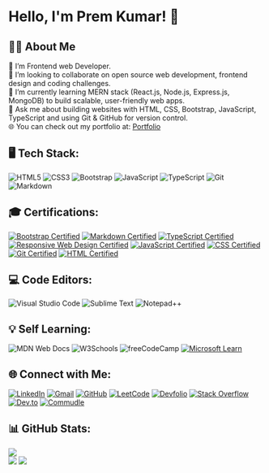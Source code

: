 # Hello, I'm Prem Kumar! 👋

## 👨‍💻 About Me
🔭 I’m Frontend web Developer. <br>🤝 I’m looking to collaborate on open source web development, frontend design and coding challenges.<br>🌱 I’m currently learning MERN stack (React.js, Node.js, Express.js, MongoDB) to build scalable, user-friendly web apps.<br>💬 Ask me about building websites with HTML, CSS, Bootstrap, JavaScript, TypeScript and using Git & GitHub for version control.<br>🌐 You can check out my portfolio at: [Portfolio](https://premkrrajbhar.github.io/Prem-Kumar/)


## 🖥️ Tech Stack:
![HTML5](https://img.shields.io/badge/html5-%23E34F26.svg?style=for-the-badge&logo=html5&logoColor=white) ![CSS3](https://img.shields.io/badge/css3-%231572B6.svg?style=for-the-badge&logo=css3&logoColor=white) ![Bootstrap](https://img.shields.io/badge/Bootstrap-7952B3.svg?style=for-the-badge&logo=bootstrap&logoColor=white) ![JavaScript](https://img.shields.io/badge/JavaScript-F7DF1E.svg?style=for-the-badge&logo=javascript&logoColor=000) ![TypeScript](https://img.shields.io/badge/TypeScript-007ACC?style=for-the-badge&logo=typescript&logoColor=white) ![Git](https://img.shields.io/badge/git-%23F05033.svg?style=for-the-badge&logo=git&logoColor=white) ![Markdown](https://img.shields.io/badge/Markdown-%23000000.svg?style=for-the-badge&logo=markdown&logoColor=white)

## 🎓 Certifications:
[![Bootstrap Certified](https://img.shields.io/badge/Certified-Bootstrap-563D7C?style=for-the-badge&logo=bootstrap)](https://www.csharp.com/certification/certificate/ffxqpbib)
[![Markdown Certified](https://img.shields.io/badge/Certified-Markdown-black?style=for-the-badge&logo=markdown)](https://learn.microsoft.com/api/achievements/share/en-in/premkrrajbhar/KGKZ732B?sharingId=45F30A0DD5F5217)
[![TypeScript Certified](https://img.shields.io/badge/Certified-TypeScript-blue?style=for-the-badge&logo=typescript)](https://www.mygreatlearning.com/academy/learn-for-free/courses/introduction-to-typescript?utm_source=linkedin&utm_medium=linkedin&utm_campaign=linkedin_certificate_share&utm_source_page=public_certificate_view)
[![Responsive Web Design Certified](https://img.shields.io/badge/Certified-Responsive%20Web%20Design-teal?style=for-the-badge&logo=freecodecamp)](https://www.freecodecamp.org/certification/premkrrajbhar/responsive-web-design)
[![JavaScript Certified](https://img.shields.io/badge/Certified-JavaScript-yellow?style=for-the-badge&logo=javascript)](https://www.hackerrank.com/certificates/da35aac8a6a0)
[![CSS Certified](https://img.shields.io/badge/Certified-CSS-purple?style=for-the-badge&logo=css3)](https://www.hackerrank.com/certificates/9ce4df99a11f)
[![Git Certified](https://img.shields.io/badge/Certified-Git-orange?style=for-the-badge&logo=git)](https://drive.google.com/file/d/1YDls02lg3orBqZwLsab1msapGrdc7KvW/view)
[![HTML Certified](https://img.shields.io/badge/Certified-HTML-blue?style=for-the-badge&logo=html5)](https://drive.google.com/file/d/14jhtmTilQz0B-cVXjLyytyBbbOzugb0Y/view)

## 💻 Code Editors:
![Visual Studio Code](https://custom-icon-badges.demolab.com/badge/Visual%20Studio%20Code-0078d7.svg?logo=vsc&logoColor=white) ![Sublime Text](https://img.shields.io/badge/Sublime%20Text-%23575757.svg?logo=sublime-text&logoColor=important) ![Notepad++](https://img.shields.io/badge/Notepad++-90E59A.svg?&logo=notepad%2b%2b&logoColor=black)

## 💡 Self Learning:
![MDN Web Docs](https://img.shields.io/badge/MDN%20Web%20Docs-000?logo=mdnwebdocs&logoColor=fff) ![W3Schools](https://img.shields.io/badge/W3Schools-04AA6D?logo=w3schools&logoColor=fff) ![freeCodeCamp](https://img.shields.io/badge/freeCodeCamp-0A0A23?logo=freecodecamp&logoColor=fff) [![Microsoft Learn](https://img.shields.io/badge/-Microsoft%20Learn-258FFA?logo=microsoft&logoColor=white)](https://learn.microsoft.com/en-us/users/premkrrajbhar/)

## 🌐 Connect with Me:
[![LinkedIn](https://custom-icon-badges.demolab.com/badge/LinkedIn-0A66C2?logo=linkedin-white&logoColor=fff)](https://www.linkedin.com/in/premkrrajbhar/) [![Gmail](https://img.shields.io/badge/Gmail-D14836?logo=gmail&logoColor=white)](mailto:premkumar224487@gmail.com) [![GitHub](https://img.shields.io/badge/GitHub-%23121011.svg?logo=github&logoColor=white)](https://github.com/premkrrajbhar) [![LeetCode](https://img.shields.io/badge/LeetCode-000000?logo=LeetCode&logoColor=#d16c06)](https://leetcode.com/u/premkrrajbhar/) [![Devfolio](https://img.shields.io/badge/Devfolio-29b6f6?logo=for-the-badge&logo=dev.to&logoColor=white)](https://devfolio.co/@premkrrajbhar) [![Stack Overflow](https://img.shields.io/badge/-Stackoverflow-FE7A16?logo=stack-overflow&logoColor=white)](https://stackoverflow.com/users/28282495) [![Dev.to](https://img.shields.io/badge/Dev.to-0A0A0A?logo=devdotto&logoColor=white)](https://dev.to/premkrrajbhar) [![Commudle](https://img.shields.io/badge/-Commudle-0A66C2?logo=commudle&logoColor=white)](https://www.commudle.com/users/premkrrajbhar) 

## 📊 GitHub Stats:
![](https://github-readme-stats.vercel.app/api/top-langs/?username=premkrrajbhar&theme=default&hide_border=false&include_all_commits=true&count_private=true&layout=compact)<br/>
![](https://github-readme-stats.vercel.app/api?username=premkrrajbhar&theme=default&hide_border=false&include_all_commits=true&count_private=true)
![](https://github-readme-streak-stats.herokuapp.com/?user=premkrrajbhar&theme=default&hide_border=false)

